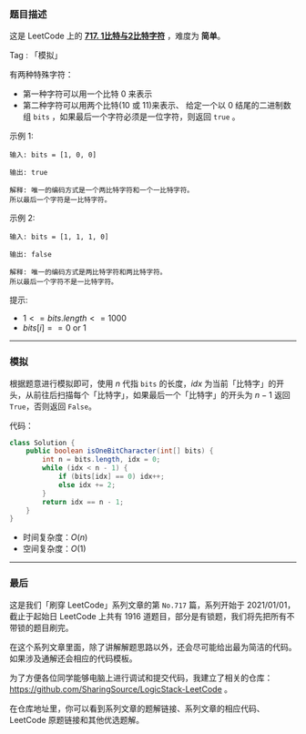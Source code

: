 ### 题目描述

这是 LeetCode 上的 **[717. 1比特与2比特字符](https://leetcode-cn.com/problems/1-bit-and-2-bit-characters/solution/gong-shui-san-xie-jian-dan-mo-ni-ti-by-a-igh7/)** ，难度为 **简单**。

Tag : 「模拟」



有两种特殊字符：
* 第一种字符可以用一个比特 $0$ 来表示
* 第二种字符可以用两个比特($10$ 或 $11$)来表示、
给定一个以 $0$ 结尾的二进制数组 `bits` ，如果最后一个字符必须是一位字符，则返回 `true` 。

示例 1:
```
输入: bits = [1, 0, 0]

输出: true

解释: 唯一的编码方式是一个两比特字符和一个一比特字符。
所以最后一个字符是一比特字符。
```
示例 2:
```
输入: bits = [1, 1, 1, 0]

输出: false

解释: 唯一的编码方式是两比特字符和两比特字符。
所以最后一个字符不是一比特字符。
```

提示:
* $1 <= bits.length <= 1000$
* $bits[i] == 0$ or $1$

---

### 模拟

根据题意进行模拟即可，使用 $n$ 代指 `bits` 的长度，$idx$ 为当前「比特字」的开头，从前往后扫描每个「比特字」，如果最后一个「比特字」的开头为 $n - 1$ 返回 `True`，否则返回 `False`。

代码：
```java
class Solution {
    public boolean isOneBitCharacter(int[] bits) {
        int n = bits.length, idx = 0;
        while (idx < n - 1) {
            if (bits[idx] == 0) idx++;
            else idx += 2;
        }
        return idx == n - 1;
    }
}
```
* 时间复杂度：$O(n)$
* 空间复杂度：$O(1)$

---

### 最后

这是我们「刷穿 LeetCode」系列文章的第 `No.717` 篇，系列开始于 2021/01/01，截止于起始日 LeetCode 上共有 1916 道题目，部分是有锁题，我们将先把所有不带锁的题目刷完。

在这个系列文章里面，除了讲解解题思路以外，还会尽可能给出最为简洁的代码。如果涉及通解还会相应的代码模板。

为了方便各位同学能够电脑上进行调试和提交代码，我建立了相关的仓库：https://github.com/SharingSource/LogicStack-LeetCode 。

在仓库地址里，你可以看到系列文章的题解链接、系列文章的相应代码、LeetCode 原题链接和其他优选题解。

